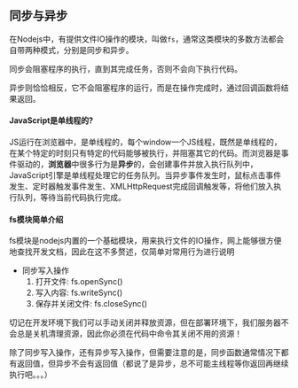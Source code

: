 ## 同步与异步
在Nodejs中，有提供文件IO操作的模块，叫做`fs`，通常这类模块的多数方法都会自带两种模式，分别是同步和异步。

同步会阻塞程序的执行，直到其完成任务，否则不会向下执行代码。

异步则恰恰相反，它不会阻塞程序的运行，而是在操作完成时，通过回调函数将结果返回。

#### JavaScript是单线程的?
JS运行在浏览器中，是单线程的，每个window一个JS线程，既然是单线程的，在某个特定的时刻只有特定的代码能够被执行，并阻塞其它的代码。而浏览器是事件驱动的，**浏览器**中很多行为是**异步**的，会创建事件并放入执行队列中，JavaScript引擎是单线程处理它的任务队列。当异步事件发生时，鼠标点击事件发生、定时器触发事件发生、XMLHttpRequest完成回调触发等，将他们放入执行队列，等待当前代码执行完成。

#### fs模块简单介绍
fs模块是nodejs内置的一个基础模块，用来执行文件的IO操作，网上能够很方便地查找开发文档，因此在这不多赘述，仅简单对常用行为进行说明

- 同步写入操作
	1. 打开文件: fs.openSync()
	2. 写入内容: fs.writeSync()
	3. 保存并关闭文件: fs.closeSync()

切记在开发环境下我们可以手动关闭并释放资源，但在部署环境下，我们服务器不会总是关机清理资源，因此你必须在代码中命令其关闭不用的资源！

除了同步写入操作，还有异步写入操作，但需要注意的是，同步函数通常情况下都有返回值，但异步不会有返回值（都说了是异步，总不可能主线程等你返回再继续执行吧。。。）
